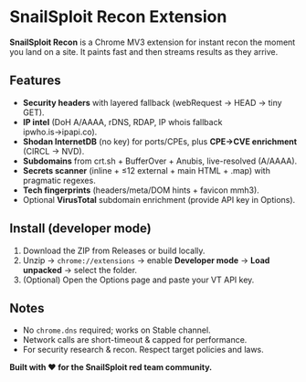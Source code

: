 # SnailSploit Recon Extension

**SnailSploit Recon** is a Chrome MV3 extension for instant recon the moment you land on a site. It paints fast and then streams results as they arrive.

## Features
- **Security headers** with layered fallback (webRequest → HEAD → tiny GET).
- **IP intel** (DoH A/AAAA, rDNS, RDAP, IP whois fallback ipwho.is→ipapi.co).
- **Shodan InternetDB** (no key) for ports/CPEs, plus **CPE→CVE enrichment** (CIRCL → NVD).
- **Subdomains** from crt.sh + BufferOver + Anubis, live-resolved (A/AAAA).
- **Secrets scanner** (inline + ≤12 external + main HTML + .map) with pragmatic regexes.
- **Tech fingerprints** (headers/meta/DOM hints + favicon mmh3).
- Optional **VirusTotal** subdomain enrichment (provide API key in Options).

## Install (developer mode)
1. Download the ZIP from Releases or build locally.
2. Unzip → `chrome://extensions` → enable **Developer mode** → **Load unpacked** → select the folder.
3. (Optional) Open the Options page and paste your VT API key.

## Notes
- No `chrome.dns` required; works on Stable channel.
- Network calls are short-timeout & capped for performance.
- For security research & recon. Respect target policies and laws.

**Built with ❤️ for the SnailSploit red team community.**

